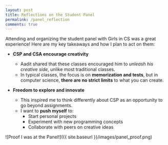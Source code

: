 ```yaml
---
layout: post
title: Reflections on the Student Panel
permalink: /panel_reflection
comments: true
---
```


Attending and organizing the student panel with Girls in CS was a great experience! Here are my key takeaways and how I plan to act on them:  

- **CSP and CSA encourage creativity**  
  - Aadit shared that these classes encouraged him to *unleash his creative side*, unlike most traditional classes.  
  - In typical classes, the focus is on **memorization and tests**, but in computer science, **there are no strict limits** to what you can create.  

- **Freedom to explore and innovate**  
  - This inspired me to think differently about CSP as an opportunity to go beyond assignments.  
  - I want to **push myself** to:  
    - Start personal projects  
    - Experiment with new programming concepts  
    - Collaborate with peers on creative ideas  


![Proof I was at the Panel!]({{ site.baseurl }}/images/panel_proof.png)

